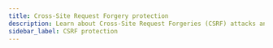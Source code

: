 ```yaml
---
title: Cross-Site Request Forgery protection
description: Learn about Cross-Site Request Forgeries (CSRF) attacks and how to protect your application from them.
sidebar_label: CSRF protection
---
```

